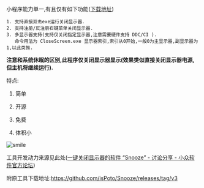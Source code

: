 小程序能力单一,有且仅有如下功能([下载地址](https://github.com/pedoc/CloseScreen/releases/))

```
1. 支持直接双击exe运行关闭显示器.
2. 支持注册/反注册右键菜单关闭显示器.
3. 多显示器支持(支持仅关闭指定显示器,注意需要硬件支持 DDC/CI ).
   命令用法为 CloseScreen.exe 显示器索引,索引从0开始,一般0为主显示器,副显示器为1,以此类推.
```

**注意和系统休眠的区别,此程序仅关闭显示器显示(效果类似直接关闭显示器电源,但主机将继续运行).**

特点:

1. 简单

2. 开源

3. 免费

4. 体积小

![smile](https://www.azquotes.com/picture-quotes/quote-talk-is-cheap-show-me-the-code-linus-torvalds-45-66-13.jpg)

工具开发动力来源见此处([一键关闭显示器的软件 “Snooze” - 讨论分享 - 小众软件官方论坛](https://meta.appinn.net/t/topic/32028))

附原工具下载地址:https://github.com/isPoto/Snooze/releases/tag/v3
